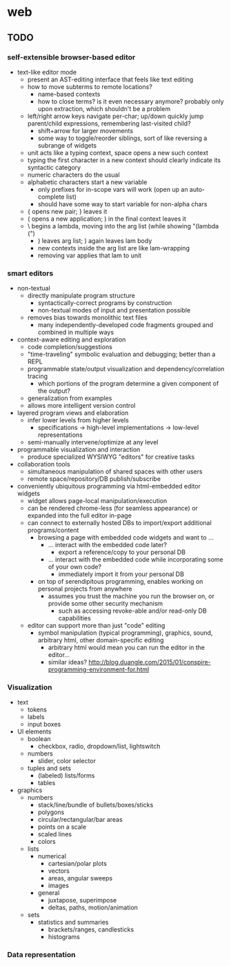# web

## TODO

### self-extensible browser-based editor

* text-like editor mode
  * present an AST-editing interface that feels like text editing
  * how to move subterms to remote locations?
    * name-based contexts
    * how to close terms? is it even necessary anymore? probably only upon extraction, which shouldn't be a problem
  * left/right arrow keys navigate per-char; up/down quickly jump parent/child expressions, remembering last-visited child?
    * shift+arrow for larger movements
    * some way to toggle/reorder siblings, sort of like reversing a subrange of widgets
  * unit acts like a typing context, space opens a new such context
  * typing the first character in a new context should clearly indicate its syntactic category
  * numeric characters do the usual
  * alphabetic characters start a new variable
    * only prefixes for in-scope vars will work (open up an auto-complete list)
    * should have some way to start variable for non-alpha chars
  * { opens new pair; } leaves it
  * ( opens a new application; ) in the final context leaves it
  * \ begins a lambda, moving into the arg list (while showing "(lambda (")
    * ) leaves arg list; ) again leaves lam body
    * new contexts inside the arg list are like lam-wrapping
    * removing var applies that lam to unit


### smart editors
* non-textual
  * directly manipulate program structure
    * syntactically-correct programs by construction
    * non-textual modes of input and presentation possible
  * removes bias towards monolithic text files
    * many independently-developed code fragments grouped and combined in multiple ways
* context-aware editing and exploration
  * code completion/suggestions
  * "time-traveling" symbolic evaluation and debugging; better than a REPL
  * programmable state/output visualization and dependency/correlation tracing
    * which portions of the program determine a given component of the output?
  * generalization from examples
  * allows more intelligent version control
* layered program views and elaboration
  * infer lower levels from higher levels
    * specifications -> high-level implementations -> low-level representations
  * semi-manually intervene/optimize at any level
* programmable visualization and interaction
  * produce specialized WYSIWYG "editors" for creative tasks
* collaboration tools
  * simultaneous manipulation of shared spaces with other users
  * remote space/repository/DB publish/subscribe
* conveniently ubiquitous programming via html-embedded editor widgets
  * widget allows page-local manipulation/execution
  * can be rendered chrome-less (for seamless appearance) or expanded into the full editor in-page
  * can connect to externally hosted DBs to import/export additional programs/content
    * browsing a page with embedded code widgets and want to ...
      * ... interact with the embedded code later?
        * export a reference/copy to your personal DB
      * ... interact with the embedded code while incorporating some of your own code?
        * immediately import it from your personal DB
    * on top of serendipitous programming, enables working on personal projects from anywhere
      * assumes you trust the machine you run the browser on, or provide some other security mechanism
        * such as accessing revoke-able and/or read-only DB capabilities
  * editor can support more than just "code" editing
    * symbol manipulation (typical programming), graphics, sound, arbitrary html, other domain-specific editing
      * arbitrary html would mean you can run the editor in the editor...
      * similar ideas? http://blog.duangle.com/2015/01/conspire-programming-environment-for.html


### Visualization

* text
  * tokens
  * labels
  * input boxes
* UI elements
  * boolean
    * checkbox, radio, dropdown/list, lightswitch
  * numbers
    * slider, color selector
  * tuples and sets
    * (labeled) lists/forms
    * tables
* graphics
  * numbers
    * stack/line/bundle of bullets/boxes/sticks
    * polygons
    * circular/rectangular/bar areas
    * points on a scale
    * scaled lines
    * colors
  * lists
    * numerical
      * cartesian/polar plots
      * vectors
      * areas, angular sweeps
      * images
    * general
      * juxtapose, superimpose
      * deltas, paths, motion/animation
  * sets
    * statistics and summaries
      * brackets/ranges, candlesticks
      * histograms

### Data representation

